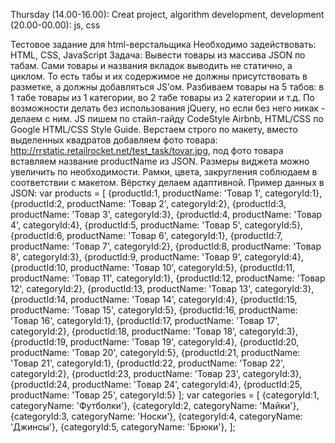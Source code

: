 Thursday (14.00-16.00): Creat project, algorithm development, development
(20.00-00.00):  js, css

Тестовое задание для html-верстальщика 
Необходимо задействовать:
HTML, CSS, JavaScript
Задача:
Вывести товары из массива JSON по табам. Сами товары и названия вкладок выводить не статично, а циклом. То есть табы и их содержимое не должны присутствовать в разметке, а должны добавляться JS’ом. Разбиваем товары на 5 табов: в 1 табе товары из 1 категории, во 2 табе товары из 2 категории и т.д. По возможности делать без использования jQuery, но если без него никак - делаем с ним. JS пишем по стайл-гайду CodeStyle Airbnb, HTML/CSS по Google HTML/CSS Style Guide.
Верстаем строго по макету, вместо выделенных квадратов добавляем фото товара:
http://rrstatic.retailrocket.net/test_task/tovar.jpg, под фото товара вставляем название productName из JSON. Размеры виджета можно увеличить по необходимости. Рамки, цвета, закругления соблюдаем в соответствии с макетом.
Вёрстку делаем адаптивной.
Пример данных в JSON:
var products = [
    {productId:1, productName: 'Товар 1', categoryId:1},
    {productId:2, productName: 'Товар 2', categoryId:2},
    {productId:3, productName: 'Товар 3', categoryId:3},
    {productId:4, productName: 'Товар 4', categoryId:4},
    {productId:5, productName: 'Товар 5', categoryId:5},
    {productId:6, productName: 'Товар 6', categoryId:1},
    {productId:7, productName: 'Товар 7', categoryId:2},
    {productId:8, productName: 'Товар 8', categoryId:3},
    {productId:9, productName: 'Товар 9', categoryId:4},
    {productId:10, productName: 'Товар 10', categoryId:5},
    {productId:11, productName: 'Товар 11', categoryId:1},
    {productId:12, productName: 'Товар 12', categoryId:2},
    {productId:13, productName: 'Товар 13', categoryId:3},
    {productId:14, productName: 'Товар 14', categoryId:4},
    {productId:15, productName: 'Товар 15', categoryId:5},
    {productId:16, productName: 'Товар 16', categoryId:1},
    {productId:17, productName: 'Товар 17', categoryId:2},
    {productId:18, productName: 'Товар 18', categoryId:3},
    {productId:19, productName: 'Товар 19', categoryId:4},
    {productId:20, productName: 'Товар 20', categoryId:5},
    {productId:21, productName: 'Товар 21', categoryId:1},
    {productId:22, productName: 'Товар 22', categoryId:2},
    {productId:23, productName: 'Товар 23', categoryId:3},
    {productId:24, productName: 'Товар 24', categoryId:4},
    {productId:25, productName: 'Товар 25', categoryId:5}
];
var categories = [
    {categoryId:1, categoryName: 'Футболки'},
    {categoryId:2, categoryName: 'Майки'},
    {categoryId:3, categoryName: 'Носки'},
    {categoryId:4, categoryName: 'Джинсы'},
    {categoryId:5, categoryName: 'Брюки'},
];